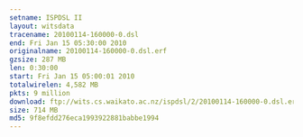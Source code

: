 ```yaml
---
setname: ISPDSL II
layout: witsdata
tracename: 20100114-160000-0.dsl
end: Fri Jan 15 05:30:00 2010
originalname: 20100114-160000-0.dsl.erf
gzsize: 287 MB
len: 0:30:00
start: Fri Jan 15 05:00:01 2010
totalwirelen: 4,582 MB
pkts: 9 million
download: ftp://wits.cs.waikato.ac.nz/ispdsl/2/20100114-160000-0.dsl.erf.gz
size: 714 MB
md5: 9f8efdd276eca1993922881babbe1994
---
```

